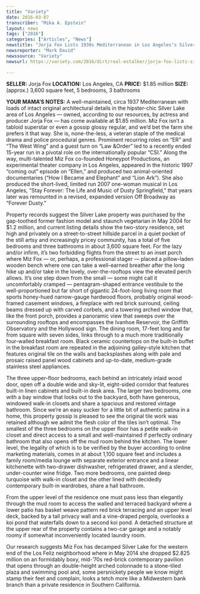 ```yaml
---
title: "Variety"
date: 2016-03-07
transcriber: "Mika A. Epstein"
layout: news
tags: ["2016"]
categories: ["Articles", "News"]
newstitle: "Jorja Fox Lists 1930s Mediterranean in Los Angeles’s Silver Lake Community"
newsreporter: "Mark David"
newssource: "Variety"
newsurl: https://variety.com/2016/dirt/real-estalker/jorja-fox-lists-silver-lake-house-1201724559/

---
```


**SELLER:** Jorja Fox
**LOCATION:** Los Angeles, CA
**PRICE:** $1.85 million
**SIZE:** (approx.) 3,600 square feet, 5 bedrooms, 3 bathrooms

**YOUR MAMA’S NOTES:** A well-maintained, circa 1937 Mediterranean with loads of intact original architectural details in the hipster-chic Silver Lake area of Los Angeles — owned, according to our resources, by actress and producer Jorja Fox — has come available at $1.85 million. Miz Fox isn’t a tabloid superstar or even a gossip glossy regular, and we’d bet the farm she prefers it that way. She is, none-the-less, a veteran staple of the medical drama and police procedural genres. Prominent recurring roles on “ER” and “The West Wing” and a guest turn on “Law &Order” led to a recently ended 15-year run in a pivotal role on the internationally popular “CSI.” Along the way, multi-talented Miz Fox co-founded Honeypot Productions, an experimental theater company in Los Angeles, appeared in the historic 1997 “coming out” episode on “Ellen,” and produced two animal-oriented documentaries (“How I Became and Elephant” and “Lion Ark”). She also produced the short-lived, limited run 2007 one-woman musical in Los Angeles, “Stay Forever: The Life and Music of Dusty Springfield,” that years later was remounted in a revised, expanded version Off Broadway as “Forever Dusty.”

Property records suggest the Silver Lake property was purchased by the gap-toothed former fashion model and staunch vegetarian in May 2004 for $1.2 million, and current listing details show the two-story residence, set high and privately on a street-to-street hillside parcel in a quiet pocket of the still artsy and increasingly pricey community, has a total of five bedrooms and three bathrooms in about 3,600 square feet. For the lazy and/or infirm, it’s two forbidding flights from the street to an inset porch where Miz Fox — or, perhaps, a professional stager — placed a pillow-laden wooden bench where one can take a well-earned breather after the long hike up and/or take in the lovely, over-the-rooftops view the elevated perch allows. It’s one step down from the small — some might call it uncomfortably cramped — pentagram-shaped entrance vestibule to the well-proportioned but far short of gigantic 24-foot-long living room that sports honey-hued narrow-gauge hardwood floors, probably original wood-framed casement windows, a fireplace with red brick surround, ceiling beams dressed up with carved corbels, and a towering arched window that, like the front porch, provides a panoramic view that sweeps over the surrounding rooftops and encompasses the Ivanhoe Reservoir, the Griffith Observatory and the Hollywood sign. The dining room, 17-feet long and far from square with seven sides, links through to a much more traditionally four-walled breakfast room. Black ceramic countertops on the built-in buffet in the breakfast room are repeated in the adjoining galley-style kitchen that features original tile on the walls and backsplashes along with pale and prosaic raised panel wood cabinets and up-to-date, medium-grade stainless steel appliances.

The three upper-floor bedrooms, each behind an intricately inlaid wood door, open off a double wide and sky-lit, eight-sided corridor that features built-in linen cabinets and built-in desk area. The larger two bedrooms, one with a bay window that looks out to the backyard, both have generous, windowed walk-in closets and share a spacious and restored vintage bathroom. Since we’re an easy sucker for a little bit of authentic patina in a home, this property gossip is pleased to see the original tile work was retained although we admit the flesh color of the tiles isn’t optimal. The smallest of the three bedrooms on the upper floor has a petite walk-in closet and direct access to a small and well-maintained if perfectly ordinary bathroom that also opens off the mud room behind the kitchen. The lower level, the legality of which is to be verified by the buyer according to online marketing materials, comes in at about 1,100 square feet and includes a family room/media lounge with separate exterior entrance and a linear kitchenette with two-drawer dishwasher, refrigerated drawer, and a slender, under-counter wine fridge. Two more bedrooms, one painted deep turquoise with walk-in closet and the other lined with decidedly contemporary built-in wardrobes, share a hall bathroom.

From the upper level of the residence one must pass less than elegantly through the mud room to access the walled and terraced backyard where a lower patio has basket weave pattern red brick terracing and an upper level deck, backed by a tall privacy wall and a vine-draped pergola, overlooks a koi pond that waterfalls down to a second koi pond. A detached structure at the upper rear of the property contains a two-car garage and a notably roomy if somewhat inconveniently located laundry room.

Our research suggests Miz Fox has decamped Silver Lake for the western end of the Los Feliz neighborhood where in May 2014 she dropped $2.825 million on an formidably boxy, mid-’70s red-brick contemporary pavilion that opens through an double-height arched colonnade to a stone-tiled plaza and swimming pool and, some persnickety people we know might stamp their feet and complain, looks a tetch more like a Midwestern bank branch than a private residence in Southern California.
